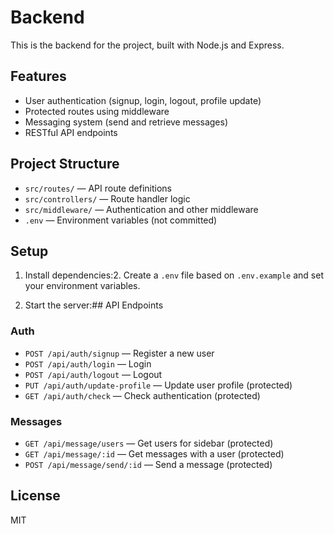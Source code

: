 # Backend

This is the backend for the project, built with Node.js and Express.

## Features

- User authentication (signup, login, logout, profile update)
- Protected routes using middleware
- Messaging system (send and retrieve messages)
- RESTful API endpoints

## Project Structure

- `src/routes/` — API route definitions
- `src/controllers/` — Route handler logic
- `src/middleware/` — Authentication and other middleware
- `.env` — Environment variables (not committed)

## Setup

1. Install dependencies:2. Create a `.env` file based on `.env.example` and set your environment variables.

3. Start the server:## API Endpoints

### Auth

- `POST /api/auth/signup` — Register a new user
- `POST /api/auth/login` — Login
- `POST /api/auth/logout` — Logout
- `PUT /api/auth/update-profile` — Update user profile (protected)
- `GET /api/auth/check` — Check authentication (protected)

### Messages

- `GET /api/message/users` — Get users for sidebar (protected)
- `GET /api/message/:id` — Get messages with a user (protected)
- `POST /api/message/send/:id` — Send a message (protected)

## License

MIT